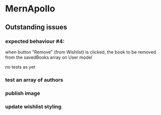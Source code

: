 # MernApollo

## Outstanding issues


### expected behaviour #4:

when button "Remove" (from Wishlist) is clicked, the book to be removed from the savedBooks array on User model

no tests as yet

### test an array of authors

### publish image

### update wishlist styling

